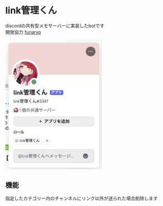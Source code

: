 # link管理くん
discordの共有型メモサーバーに実装したbotです<br/>
開発協力 [funaryo](https://github.com/funaryou)

<img src= "スクリーンショット 2025-09-16 23.00.46.png" width="300px">

## 機能
指定したカテゴリー内のチャンネルにリンク以外が送られた場合削除します
